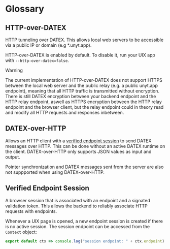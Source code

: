 # Glossary


## HTTP-over-DATEX

HTTP tunneling over DATEX. This allows local web servers
to be accessible via a public IP or domain (e.g *.unyt.app).

HTTP-over-DATEX is enabled by default. To disable it, run your
UIX app with `--http-over-datex=false`.

> [!WARNING]
> The current implementation of HTTP-over-DATEX does not support HTTPS
> between the local web server and the public relay 
> (e.g. a public unyt.app endpoint), meaning that all HTTP traffic 
> is transmitted without encryption.
> There is still DATEX encryption between your backend endpoint and
> the HTTP relay endpoint, aswell as HTTPS encryption between the
> HTTP relay endpoint and the browser client, but the relay endpoint could
> in theory read and modify all HTTP requests and
> responses inbetween.


## DATEX-over-HTTP

Allows an HTTP client with a [verified endpoint session](#verified-endpoint-session) to send DATEX messages over HTTP.
This can be done without an active DATEX runtime on the client.
DATEX-over-HTTP only supports JSON values as input and output.

Pointer synchronization and DATEX messages sent from the server are also not suppported 
when using DATEX-over-HTTP.

## Verified Endpoint Session

A browser session that is associated with an endpoint and a signated validation token.
This allows the backend to reliably associate HTTP requests with endpoints.

Whenever a UIX page is opened, a new endpoint session is created if there is no active session.
The session endpoint can be accessed from the `Context` object: 
```ts
export default ctx => console.log("session endpoint: " + ctx.endpoint) satisfies Entrypoint;
```